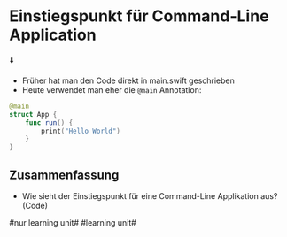 # Einstiegspunkt für Command-Line Application
⬇️

- Früher hat man den Code direkt in main.swift geschrieben
- Heute verwendet man eher die `@main` Annotation:

```swift
@main
struct App {
    func run() {
        print("Hello World")
    }
}
```

## Zusammenfassung
- Wie sieht der Einstiegspunkt für eine Command-Line Applikation aus? (Code)


#nur learning unit# #learning unit#
